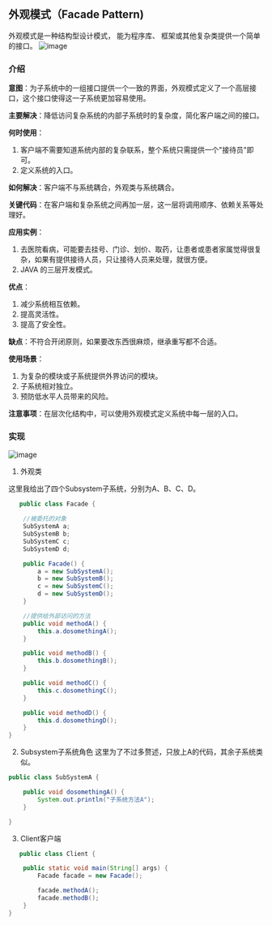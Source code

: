 ## 外观模式（Facade Pattern)

外观模式是一种结构型设计模式， 能为程序库、 框架或其他复杂类提供一个简单的接口。
![image](https://refactoringguru.cn/images/patterns/content/facade/facade.png?id=1f4be17305b6316fbd548edf1937ac3b)

### 介绍

**意图**：为子系统中的一组接口提供一个一致的界面，外观模式定义了一个高层接口，这个接口使得这一子系统更加容易使用。

**主要解决**：降低访问复杂系统的内部子系统时的复杂度，简化客户端之间的接口。

**何时使用**： 

1. 客户端不需要知道系统内部的复杂联系，整个系统只需提供一个"接待员"即可。 
2. 定义系统的入口。

**如何解决**：客户端不与系统耦合，外观类与系统耦合。

**关键代码**：在客户端和复杂系统之间再加一层，这一层将调用顺序、依赖关系等处理好。

**应用实例**： 

1. 去医院看病，可能要去挂号、门诊、划价、取药，让患者或患者家属觉得很复杂，如果有提供接待人员，只让接待人员来处理，就很方便。 
2. JAVA 的三层开发模式。

**优点**： 

1. 减少系统相互依赖。 
2. 提高灵活性。 
3. 提高了安全性。

**缺点**：不符合开闭原则，如果要改东西很麻烦，继承重写都不合适。

**使用场景**： 

1. 为复杂的模块或子系统提供外界访问的模块。 
2. 子系统相对独立。 
3. 预防低水平人员带来的风险。

**注意事项**：在层次化结构中，可以使用外观模式定义系统中每一层的入口。 

### 实现

![image](https://images2018.cnblogs.com/blog/1018770/201805/1018770-20180516215807111-1163114845.png)

1. 外观类

这里我给出了四个Subsystem子系统，分别为A、B、C、D。

```java
   public class Facade {

    //被委托的对象
    SubSystemA a;
    SubSystemB b;
    SubSystemC c;
    SubSystemD d;

    public Facade() {
        a = new SubSystemA();
        b = new SubSystemB();
        c = new SubSystemC();
        d = new SubSystemD();
    }

    //提供给外部访问的方法
    public void methodA() {
        this.a.dosomethingA();
    }

    public void methodB() {
        this.b.dosomethingB();
    }

    public void methodC() {
        this.c.dosomethingC();
    }

    public void methodD() {
        this.d.dosomethingD();
    }
}
```

2. Subsystem子系统角色
这里为了不过多赘述，只放上A的代码，其余子系统类似。

```java
public class SubSystemA {

    public void dosomethingA() {
        System.out.println("子系统方法A");
    }

}
```

3. Client客户端

```java
   public class Client {

    public static void main(String[] args) {
        Facade facade = new Facade();

        facade.methodA();
        facade.methodB();
    }
}
```
